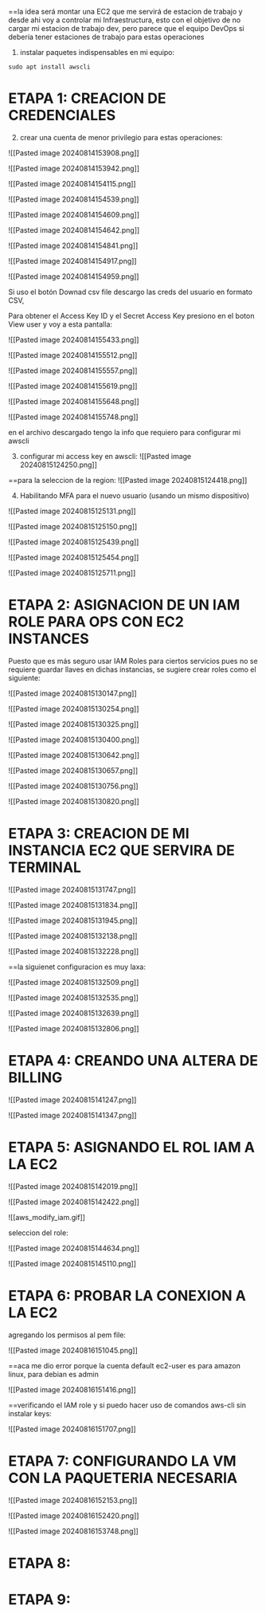 
==la idea será montar una EC2 que me servirá de estacion de trabajo y desde ahi voy a controlar mi Infraestructura, esto con el objetivo de no cargar mi estacion de trabajo dev, pero parece que el equipo DevOps si debería tener estaciones de trabajo para estas operaciones

1. instalar paquetes indispensables en mi equipo:

```
sudo apt install awscli
```


# ETAPA 1: CREACION DE CREDENCIALES


2. crear una cuenta de menor privilegio para estas operaciones:

![[Pasted image 20240814153908.png]]

![[Pasted image 20240814153942.png]]

![[Pasted image 20240814154115.png]]

![[Pasted image 20240814154539.png]]

![[Pasted image 20240814154609.png]]

![[Pasted image 20240814154642.png]]

![[Pasted image 20240814154841.png]]

![[Pasted image 20240814154917.png]]

![[Pasted image 20240814154959.png]]

Si uso el botón Downad csv file descargo las creds del usuario en formato CSV,

Para obtener el Access Key ID y el Secret Access Key presiono en el boton View user y voy a esta pantalla:

![[Pasted image 20240814155433.png]]

![[Pasted image 20240814155512.png]]

![[Pasted image 20240814155557.png]]

![[Pasted image 20240814155619.png]]

![[Pasted image 20240814155648.png]]

![[Pasted image 20240814155748.png]]

en el archivo descargado tengo la info que requiero para configurar mi awscli

3. configurar mi access key en awscli:
![[Pasted image 20240815124250.png]]

==para la seleccion de la region:
![[Pasted image 20240815124418.png]]


4.  Habilitando MFA para el nuevo usuario (usando un mismo dispositivo)

![[Pasted image 20240815125131.png]]

![[Pasted image 20240815125150.png]]

![[Pasted image 20240815125439.png]]

![[Pasted image 20240815125454.png]]

![[Pasted image 20240815125711.png]]


# ETAPA 2: ASIGNACION DE UN IAM ROLE PARA OPS CON EC2 INSTANCES 

Puesto que es más seguro usar IAM Roles para ciertos servicios pues no se requiere guardar llaves en dichas instancias, se sugiere crear roles como el siguiente:

![[Pasted image 20240815130147.png]]

![[Pasted image 20240815130254.png]]

![[Pasted image 20240815130325.png]]

![[Pasted image 20240815130400.png]]

![[Pasted image 20240815130642.png]]

![[Pasted image 20240815130657.png]]

![[Pasted image 20240815130756.png]]

![[Pasted image 20240815130820.png]]

# ETAPA 3: CREACION DE MI INSTANCIA EC2 QUE SERVIRA DE TERMINAL

![[Pasted image 20240815131747.png]]

![[Pasted image 20240815131834.png]]

![[Pasted image 20240815131945.png]]

![[Pasted image 20240815132138.png]]

![[Pasted image 20240815132228.png]]

==la siguienet configuracion es muy laxa:

![[Pasted image 20240815132509.png]]

![[Pasted image 20240815132535.png]]

![[Pasted image 20240815132639.png]]

![[Pasted image 20240815132806.png]]

# ETAPA 4:  CREANDO UNA ALTERA DE BILLING

![[Pasted image 20240815141247.png]]

![[Pasted image 20240815141347.png]]

# ETAPA 5: ASIGNANDO EL ROL IAM A LA EC2

![[Pasted image 20240815142019.png]]

![[Pasted image 20240815142422.png]]


![[aws_modify_iam.gif]]


seleccion del role:

![[Pasted image 20240815144634.png]]

![[Pasted image 20240815145110.png]]

# ETAPA 6: PROBAR LA CONEXION A LA EC2

agregando los permisos al pem file:

![[Pasted image 20240816151045.png]]

==aca me dio error porque la cuenta default ec2-user es para amazon linux, para debian es admin


![[Pasted image 20240816151416.png]]

==verificando el IAM role y si puedo hacer uso de comandos aws-cli sin instalar keys:

![[Pasted image 20240816151707.png]]

# ETAPA 7: CONFIGURANDO LA VM CON LA PAQUETERIA NECESARIA

![[Pasted image 20240816152153.png]]

![[Pasted image 20240816152420.png]]

![[Pasted image 20240816153748.png]]

# ETAPA 8: 

# ETAPA 9:
